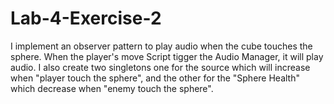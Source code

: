 # Lab-4-Exercise-2

I implement an observer pattern to play audio when the cube touches the sphere. When the player's move Script tigger the Audio Manager, it will play audio.
I also create two singletons one for the source which will increase when "player touch the sphere", and the other for the "Sphere Health" which decrease when "enemy touch the sphere".
